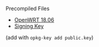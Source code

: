 Precompiled Files

* [OpenWRT 18.06](OpenWrt/)
* [Signing Key](public.key)

(add with `opkg-key add public.key`)
